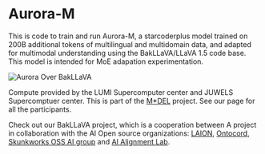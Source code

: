 #  Aurora-M

This is code to train and run Aurora-M, a starcoderplus model trained on 200B additional tokens of multilingual and multidomain data, and adapted for multimodal understanding using the BakLLaVA/LLaVA 1.5 code base. This model is intended for MoE adapation experimentation.

![Aurora Over BakLLaVA](https://github.com/ontocord/aurora-m/blob/main/Aurora_over_bakllava.png?raw=true)

Compute provided by the LUMI Supercomputer center and JUWELS Supercomptuer center. This is part of the [M*DEL](https://huggingface.co/Multi-Domain-Expert-Learning) project. See our page for all the participants. 

Check out our BakLLaVA project, which is a cooperation between A project in collaboration with the AI Open source organizations: [LAION](www.laion.ai), [Ontocord](www.ontocord.ai), [Skunkworks OSS AI group](https://huggingface.co/SkunkworksAI) and [AI Alignment Lab](https://github.com/Alignment-Lab-AI).
